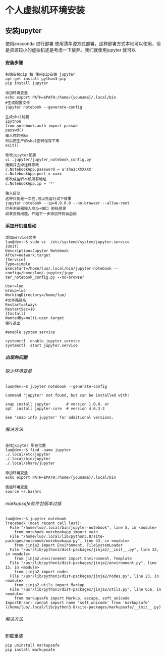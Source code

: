 # 个人虚拟机环境安装

## 安装jupyter

使用anaconda 进行部署 使用清华源方式部署，这种部署方式本地可以使用，但是资源较小的虚拟机还是考虑一下放弃。我们就使用jupyter 就可以

#### 安装步骤
    初始安装pip 和 使用pip安装 jupyter
    apt-get install python3-pip
    pip install jupyter
    
    添加环境变量 
    echo export PATH=$PATH:/home/{youname}/.local/bin
    #生成配置文件
    jupyter notebook --generate-config
    
    生成sha1秘钥
    ipython
    from notebook.auth import passwd
    passwd()
    输入你的密码 
    然后把生产的sha1密码保存下来
    exit()

    修改jupyter配置
    vi .jupyter/jupyter_notebook_config.py 
    搜索并去掉注释修改
    c.NotebookApp.password = u'sha1:XXXXXX'
    c.NotebookApp.port = xxxx
    修改成监听本机所有地址
    c.NotebookApp.ip = '*'

    输入启动
    这种只能是一次性,可以先运行试下效果
    jupyter notebook --ip=0.0.0.0 --no-browser --allow-root
    打开浏览器输入地址+端口 密码登录
    如果没有问题，开始下一步添加开机自启动

#### 添加开机自启动

```shell
添加service文件
luo@dev:~$ sudo vi  /etc/systemd/system/jupyter.service
[Unit]
Description=Jupyter Notebook
After=network.target
[Service]
Type=simple
ExecStart=/home/luo/.local/bin/jupyter-notebook --config=/home/luo/.jupyter/jupy
ter_notebook_config.py --no-browser

User=luo
Group=luo
WorkingDirectory=/home/luo/
#文件路径名
Restart=always
RestartSec=10
[Install]
WantedBy=multi-user.target
保存退出

#enable system service

systemctl  enable jupyter.service
systemctl  start jupyter.service
```





##### 出现的问题

###### 缺少环境变量
    luo@dev:~$ jupyter notebook --generate-config

    Command 'jupyter' not found, but can be installed with:

    snap install jupyter       # version 1.0.0, or
    apt  install jupyter-core  # version 4.6.3-3

    See 'snap info jupyter' for additional versions.
###### 解决方法

```shell
查找jupyter 所在位置
luo@dev:~$ find -name jupyter
./.local/etc/jupyter
./.local/bin/jupyter
./.local/share/jupyter

```
    添加环境变量
    echo export PATH=$PATH:/home/{youname}/.local/bin

    使能环境变量
    source ~/.bashrc

###### markupsafe软件包版本过低

```shell
luo@dev:~$ jupyter notebook
Traceback (most recent call last):
  File "/home/luo/.local/bin/jupyter-notebook", line 5, in <module>
    from notebook.notebookapp import main
  File "/home/luo/.local/lib/python3.8/site-packages/notebook/notebookapp.py", line 43, in <module>
    from jinja2 import Environment, FileSystemLoader
  File "/usr/lib/python3/dist-packages/jinja2/__init__.py", line 33, in <module>
    from jinja2.environment import Environment, Template
  File "/usr/lib/python3/dist-packages/jinja2/environment.py", line 15, in <module>
    from jinja2 import nodes
  File "/usr/lib/python3/dist-packages/jinja2/nodes.py", line 23, in <module>
    from jinja2.utils import Markup
  File "/usr/lib/python3/dist-packages/jinja2/utils.py", line 656, in <module>
    from markupsafe import Markup, escape, soft_unicode
ImportError: cannot import name 'soft_unicode' from 'markupsafe' (/home/luo/.local/lib/python3.8/site-packages/markupsafe/__init__.py)

```
###### 解决方法
卸载重装    

    pip uninstall markupsafe
    pip install markupsafe


